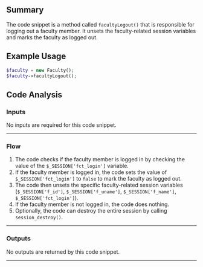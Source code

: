 ## Summary
The code snippet is a method called `facultyLogout()` that is responsible for logging out a faculty member. It unsets the faculty-related session variables and marks the faculty as logged out.

## Example Usage
```php
$faculty = new Faculty();
$faculty->facultyLogout();
```

## Code Analysis
### Inputs
No inputs are required for this code snippet.
___
### Flow
1. The code checks if the faculty member is logged in by checking the value of the `$_SESSION['fct_login']` variable.
2. If the faculty member is logged in, the code sets the value of `$_SESSION['fct_login']` to `false` to mark the faculty as logged out.
3. The code then unsets the specific faculty-related session variables (`$_SESSION['f_id']`, `$_SESSION['f_uname']`, `$_SESSION['f_name']`, `$_SESSION['fct_login']`).
4. If the faculty member is not logged in, the code does nothing.
5. Optionally, the code can destroy the entire session by calling `session_destroy()`.
___
### Outputs
No outputs are returned by this code snippet.
___
